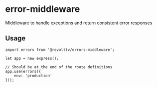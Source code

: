 # error-middleware

Middleware to handle exceptions and return consistent error responses

## Usage

```
import errors from '@revolttv/errors-middleware';

let app = new express();

// Should be at the end of the route definitions
app.use(errors({
    env: 'production'
}));
```

